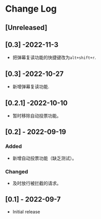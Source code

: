 # Change Log

## [Unreleased]

## [0.3] -2022-11-3

- 把弹幕复读功能的快捷键改为`alt+shift+r`.

## [0.3] -2022-10-27

- 新增弹幕复读功能.

## [0.2.1] -2022-10-10

- 暂时移除自动投票功能。

## [0.2] - 2022-09-19

### Added

- 新增自动投票功能（缺乏测试）。

### Changed

- 及时放行被拦截的请求。

## [0.1] - 2022-09-7

- Initial release
